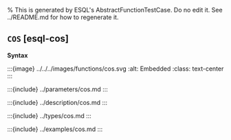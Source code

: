 % This is generated by ESQL's AbstractFunctionTestCase. Do no edit it. See ../README.md for how to regenerate it.

## `COS` [esql-cos]

**Syntax**

:::{image} ../../../images/functions/cos.svg
:alt: Embedded
:class: text-center
:::


:::{include} ../parameters/cos.md
:::

:::{include} ../description/cos.md
:::

:::{include} ../types/cos.md
:::

:::{include} ../examples/cos.md
:::
